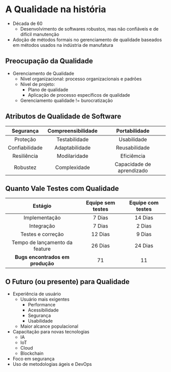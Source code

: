 # A Qualidade na história

* Década de 60
    * Desenvolvimento de softwares robustos, mas não confiáveis e de difícil manutenção
* Adoção de métodos formais no gerenciamento de qualidade baseados em métodos usados na indústria de manufatura

## Preocupação da Qualidade

* Gerenciamento de Qualidade
    * Nível organizacional: processo organizacionais e padrões
    * Nível de projeto:
        * Plano de qualidade
        * Aplicação de processo específicos de qualidade
    * Gerenciamento qualidade != burocratização

## Atributos de Qualidade de Software

|Segurança|Compreensibilidade|Portabilidade|
|:---:|:---:|:---:|
|Proteção|Testabilidade|Usabilidade|
|Confiabilidade|Adaptabilidade|Reusabilidade|
|Resiliência|Modilaridade|Eficiêmcia|
|Robustez|Complexidade|Capacidade de aprendizado|

## Quanto Vale Testes com Qualidade

|Estágio|Equipe sem testes|Equipe com testes|
|:---:|:---:|:---:|
|Implementação|7 Dias|14 Dias|
|Integração|7 Dias|2 Dias|
|Testes e correção|12 Dias|9 Dias|
|Tempo de lançamento da feature|26 Dias|24 Dias|
|**Bugs encontrados em produção**|71|11|

## O Futuro (ou presente) para Qualidade

* Experiência de usuário
    * Usuário mais exigentes
        * Performance
        * Acessibilidade
        * Segurança
        * Usabilidade
    * Maior alcance populacional
* Capacitação para novas tecnologias
    * IA
    * IoT
    * Cloud
    * Blockchain
* Foco em segurança
* Uso de metodologias ágeis e DevOps